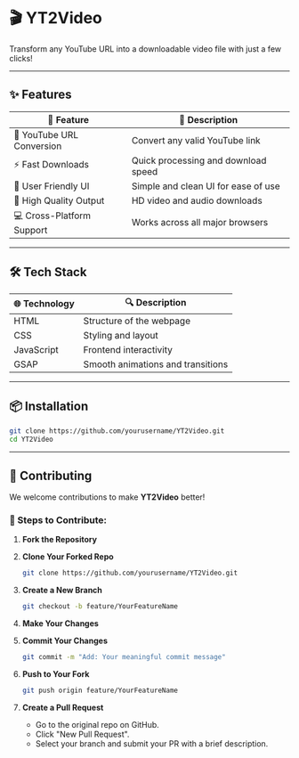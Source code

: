 # 🎬 YT2Video

Transform any YouTube URL into a downloadable video file with just a few clicks!  

---

## ✨ Features

| 🔧 Feature                 | 📌 Description                                  |
|---------------------------|------------------------------------------------|
| 🔗 YouTube URL Conversion | Convert any valid YouTube link                 |
| ⚡ Fast Downloads         | Quick processing and download speed            |
| 🎯 User Friendly UI      | Simple and clean UI for ease of use            |
| 💎 High Quality Output   | HD video and audio downloads                   |
| 💻 Cross-Platform Support| Works across all major browsers       |

---

## 🛠️ Tech Stack

| 🌐 Technology | 🔍 Description                            |
| ------------- | ----------------------------------------- |
| HTML          | Structure of the webpage                  |
| CSS           | Styling and layout                        |
| JavaScript    | Frontend interactivity                    |
| GSAP          | Smooth animations and transitions         |

---

## 📦 Installation

```bash
git clone https://github.com/yourusername/YT2Video.git
cd YT2Video
````

---

## 🤝 Contributing

We welcome contributions to make **YT2Video** better! 

### 🔧 Steps to Contribute:

1. **Fork the Repository**

2. **Clone Your Forked Repo**

   ```bash
   git clone https://github.com/yourusername/YT2Video.git
   ```

3. **Create a New Branch**

   ```bash
   git checkout -b feature/YourFeatureName
   ```

4. **Make Your Changes**

5. **Commit Your Changes**

   ```bash
   git commit -m "Add: Your meaningful commit message"
   ```

6. **Push to Your Fork**

   ```bash
   git push origin feature/YourFeatureName
   ```

7. **Create a Pull Request**

   * Go to the original repo on GitHub.
   * Click "New Pull Request".
   * Select your branch and submit your PR with a brief description.

